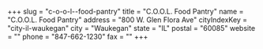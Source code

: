 +++
slug = "c-o-o-l--food-pantry"
title = "C.O.O.L. Food Pantry"
name = "C.O.O.L. Food Pantry"
address = "800 W. Glen Flora Ave"
cityIndexKey = "city-il-waukegan"
city = "Waukegan"
state = "IL"
postal = "60085"
website = ""
phone = "847-662-1230"
fax = ""
+++
